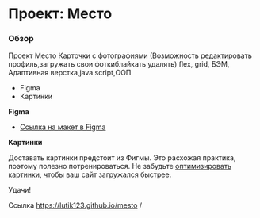 # Проект: Место

### Обзор
Проект Место
Карточки с фотографиями (Возможность редактировать профиль,загружать свои фоткиблайкать удалять)
flex, grid, БЭМ, Адаптивная верстка,java script,ООП
* Figma
* Картинки

**Figma**

* [Ссылка на макет в Figma](https://www.figma.com/file/2cn9N9jSkmxD84oJik7xL7/JavaScript.-Sprint-4?node-id=0%3A1)

**Картинки**

Доставать картинки предстоит из Фигмы. Это расхожая практика, поэтому полезно потренироваться.
Не забудьте [оптимизировать картинки](https://tinypng.com/), чтобы ваш сайт загружался быстрее.

Удачи!


Ссылка https://lutik123.github.io/mesto /